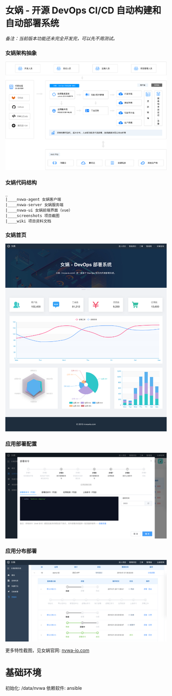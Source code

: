 # 女娲 - 开源 DevOps CI/CD 自动构建和自动部署系统

*备注：当前版本功能还未完全开发完，可以先不用测试。*


### 女娲架构抽象

![nvwa-home](./screenshots/nvwa-arch.png)


### 女娲代码结构
```
_
|____nvwa-agent 女娲客户端
|____nvwa-server 女娲服务端
|____nvwa-ui 女娲前端界面（vue）
|____screenshots 项目截图
|____wiki 项目资料文档

```

### 女娲首页
![nvwa-home](./screenshots/home.png)

### 应用部署配置
![nvwa-home](./screenshots/app-deploy-config.png)

### 应用分布部署
![nvwa-home](./screenshots/app-deployment-detail.png)


更多特性截图，见女娲官网: [nvwa-io.com](http://nvwa-io.com)

# 基础环境

初始化: /data/nvwa
依赖软件: ansible